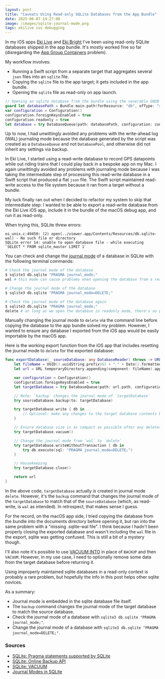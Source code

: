 ```yaml
---
layout: post
title: "Caveats Using Read-only SQLite Databases from the App Bundle"
date: 2025-06-07 14:27:00
image: /images/sqlite-journal-mode.png
tags: ekilive ios debugging
---
```


In my iOS apps [Eki Live](/2025/06/03/eki-live-announcement/) and [Eki Bright](https://twocentstudios.com/2024/07/27/eki-bright-tokyo-area-train-timetables/) I've been using read-only SQLite databases shipped in the app bundle. It's mostly worked fine so far (disregarding the [App Group Containers](https://ryanashcraft.com/sqlite-databases-in-app-group-containers/) problem).

My workflow involves:

- Running a Swift script from a separate target that aggregates several `json` files into an `sqlite` file.
- Copying the `sqlite` file to the app target; it gets included in the app bundle.
- Opening the `sqlite` file as read-only on app launch.

```swift
// Opening an sqlite database from the bundle using the venerable GRDB library
guard let databasePath = Bundle.main.path(forResource: "db", ofType: "sqlite") else { fatalError("Database not found in bundle") }
var configuration = Configuration()
configuration.foreignKeysEnabled = true
configuration.readonly = true
let database = try DatabaseQueue(path: databasePath, configuration: configuration)
```

Up to now, I had unwittingly avoided any problems with the write-ahead log (WAL) journaling mode because the database generated by the script was created as a `DatabaseQueue` and not `DatabasePool`, and otherwise did not inherit any settings via backup.

In Eki Live, I started using a read-write database to record GPS datapoints while out riding trains that I could play back in a bespoke app on my Mac. I again unwittingly avoided any problems with journaling mode because I was taking the intermediate step of processing this read-write database in a Swift script that produced a flat `json` file. The Swift script maintained read-write access to the file system because it ran from a target without a bundle.

My luck finally ran out when I decided to refactor my system to skip that intermediate step: I wanted to be able to export a read-write database from the Eki Live iOS app, include it in the bundle of the macOS debug app, and run it as read-only.

When trying this, SQLite threw errors:

```
os_unix.c:49450: (2) open(../viewer.app/Contents/Resources/db.sqlite-wal) - No such file or directory
SQLite error 14: unable to open database file - while executing `SELECT * FROM sqlite_master LIMIT 1`
```

You can check and change the [journal mode](https://blog.sqlitecloud.io/journal-modes-in-sqlite) of a database in SQLite with the following terminal commands:

```zsh
# Check the journal mode of the database
$ sqlite3 db.sqlite "PRAGMA journal_mode;"
wal # this mode can cause problems when opening the database from a read-only part of the file system

# Change the journal mode of the database
$ sqlite3 db.sqlite "PRAGMA journal_mode=DELETE;"

# Check the journal mode of the database again
$ sqlite3 db.sqlite "PRAGMA journal_mode;"
delete # as long as we open the database in readonly mode, there's no problem with delete mode
```

Manually changing the journal mode to `delete` via the command line before copying the database to the app bundle solved my problem. However, I wanted to ensure any database I exported from the iOS app would be easily importable by the macOS app.

Here is the working export function from the iOS app that includes resetting the journal mode to `delete` for the exported database:

```swift
func exportDatabase(_ sourceDatabase: any DatabaseReader) throws -> URL {
    let fileName = UUID().uuidString.prefix(6) + "_" + Date().formatted(.iso8601)
    let url = URL.temporaryDirectory.appending(component: fileName).appendingPathExtension("sqlite")

    var configuration = Configuration()
    configuration.foreignKeysEnabled = true
    let targetDatabase = try DatabaseQueue(path: url.path, configuration: configuration)

    // Note: `backup` changes the journal mode of `targetDatabase`
    try sourceDatabase.backup(to: targetDatabase)

    try targetDatabase.write { db in
        // Optional: make any changes to the target database contents before exporting
    }

    // Ensure database size is as compact as possible after any deletes
    try targetDatabase.vacuum()

    // Change the journal mode from `wal` to `delete`
    try targetDatabase.writeWithoutTransaction { db in
        try db.execute(sql: "PRAGMA journal_mode=DELETE;")
    }

    // Housekeeping
    try targetDatabase.close()

    return url
}
```

In the above code, `targetDatabase` actually _is_ created in journal mode `delete`. However, it's the `backup` command that changes the journal mode of the `targetDatabase` to match that of the `sourceDatabase` (which, as read-write, is `wal` as intended). In retrospect, that makes sense I guess.

For the record, on the macOS app side, I tried copying the database from the bundle into the documents directory before opening it, but ran into the same problem with a "missing .sqlite-wal file". I think because I hadn't been properly closing the exported database and wasn't including the `wal` file in the export, sqlite was getting confused. This is still a bit of a mystery though.

I'll also note it's possible to use [VACUUM INTO](https://www.sqlite.org/lang_vacuum.html#vacuuminto) in place of `BACKUP` and then `VACUUM`. However, in my use case, I need to optionally remove some data from the target database before returning it.

Using improperly maintained sqlite databases in a read-only context is probably a rare problem, but hopefully the info in this post helps other sqlite novices.

As a summary:

- Journal mode is embedded in the sqlite database file itself.
- The `backup` command changes the journal mode of the target database to match the source database.
- Check the journal mode of a database with `sqlite3 db.sqlite "PRAGMA journal_mode;"`.
- Change the journal mode of a database with `sqlite3 db.sqlite "PRAGMA journal_mode=DELETE;"`.

### Sources

- [SQLite: Pragma statements supported by SQLite](https://www.sqlite.org/pragma.html#pragma_journal_mode)
- [SQLite: Online Backup API](https://www.sqlite.org/c3ref/backup_finish.html)
- [SQLite: VACUUM](https://www.sqlite.org/lang_vacuum.html#vacuuminto)
- [Journal Modes in SQLite](https://blog.sqlitecloud.io/journal-modes-in-sqlite)